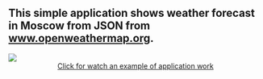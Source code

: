 ## This simple application shows weather forecast in Moscow from JSON from www.openweathermap.org.

<img src="https://github.com/ko1om8o/Moscow-Werather/blob/master/raw/MoscowWeatherReadmePicture.png" align="center">

<div align="center"><a href="https://youtu.be/pZhbXTrseUI" align = "center">Click for watch an example of application work</a></div>
